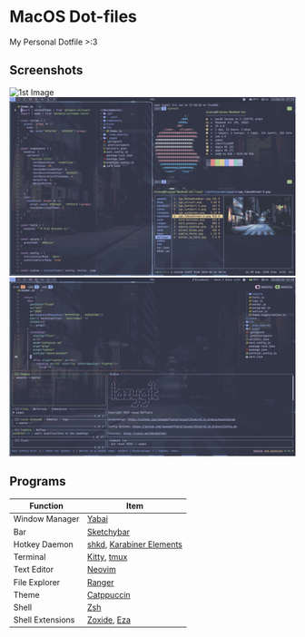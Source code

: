 # MacOS Dot-files

My Personal Dotfile >:3

## Screenshots

![1st Image](assets/1st.png)
![2nd Image](assets/2nd.png)
![3rd Image](assets/3rd.png)

## Programs

| Function         | Item                                                                                                              |
| ---------------- | ----------------------------------------------------------------------------------------------------------------- |
| Window Manager   | [Yabai](https://github.com/koekeishiya/yabai)                                                                     |
| Bar              | [Sketchybar](https://github.com/FelixKratz/SketchyBar)                                                            |
| Hotkey Daemon    | [shkd](https://github.com/koekeishiya/skhd), [Karabiner Elements](https://github.com/pqrs-org/Karabiner-Elements) |
| Terminal         | [Kitty](https://github.com/kovidgoyal/kitty), [tmux](https://github.com/tmux/tmux)                                |
| Text Editor      | [Neovim](https://github.com/neovim/neovim)                                                                        |
| File Explorer    | [Ranger](https://github.com/ranger/ranger)                                                                        |
| Theme            | [Catppuccin](https://github.com/catppuccin)                                                                       |
| Shell            | [Zsh](https://www.zsh.org/)                                                                                       |
| Shell Extensions | [Zoxide](https://github.com/ajeetdsouza/zoxide), [Eza](https://github.com/eza-community/eza)                      |
